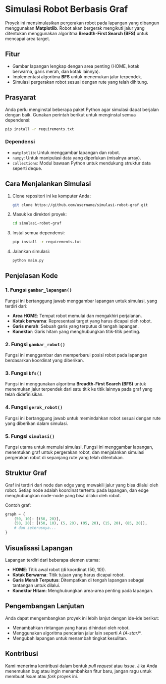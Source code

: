 # Simulasi Robot Berbasis Graf

Proyek ini mensimulasikan pergerakan robot pada lapangan yang dibangun menggunakan **Matplotlib**. Robot akan bergerak mengikuti jalur yang ditentukan menggunakan algoritma **Breadth-First Search (BFS)** untuk mencapai area target.

## Fitur
- Gambar lapangan lengkap dengan area penting (HOME, kotak berwarna, garis merah, dan kotak lainnya).
- Implementasi algoritma **BFS** untuk menemukan jalur terpendek.
- Simulasi pergerakan robot sesuai dengan rute yang telah dihitung.

## Prasyarat
Anda perlu menginstal beberapa paket Python agar simulasi dapat berjalan dengan baik. Gunakan perintah berikut untuk menginstal semua dependensi:

```bash
pip install -r requirements.txt
```

### Dependensi
- `matplotlib`: Untuk menggambar lapangan dan robot.
- `numpy`: Untuk manipulasi data yang diperlukan (misalnya array).
- `collections`: Modul bawaan Python untuk mendukung struktur data seperti deque.

## Cara Menjalankan Simulasi

1. Clone repositori ini ke komputer Anda:
   ```bash
   git clone https://github.com/username/simulasi-robot-graf.git
   ```

2. Masuk ke direktori proyek:
   ```bash
   cd simulasi-robot-graf
   ```

3. Instal semua dependensi:
   ```bash
   pip install -r requirements.txt
   ```

4. Jalankan simulasi:
   ```bash
   python main.py
   ```

## Penjelasan Kode

### 1. Fungsi `gambar_lapangan()`
Fungsi ini bertanggung jawab menggambar lapangan untuk simulasi, yang terdiri dari:
- **Area HOME**: Tempat robot memulai dan mengakhiri perjalanan.
- **Kotak berwarna**: Representasi target yang harus dicapai oleh robot.
- **Garis merah**: Sebuah garis yang terputus di tengah lapangan.
- **Konektor**: Garis hitam yang menghubungkan titik-titik penting.

### 2. Fungsi `gambar_robot()`
Fungsi ini menggambar dan memperbarui posisi robot pada lapangan berdasarkan koordinat yang diberikan.

### 3. Fungsi `bfs()`
Fungsi ini menggunakan algoritma **Breadth-First Search (BFS)** untuk menemukan jalur terpendek dari satu titik ke titik lainnya pada graf yang telah didefinisikan.

### 4. Fungsi `gerak_robot()`
Fungsi ini bertanggung jawab untuk memindahkan robot sesuai dengan rute yang diberikan dalam simulasi.

### 5. Fungsi `simulasi()`
Fungsi utama untuk memulai simulasi. Fungsi ini menggambar lapangan, menentukan graf untuk pergerakan robot, dan menjalankan simulasi pergerakan robot di sepanjang rute yang telah ditentukan.

## Struktur Graf
Graf ini terdiri dari node dan edge yang mewakili jalur yang bisa dilalui oleh robot. Setiap node adalah koordinat tertentu pada lapangan, dan edge menghubungkan node-node yang bisa dilalui oleh robot.

Contoh graf:
```python
graph = {
    (50, 10): [(50, 20)],
    (50, 20): [(50, 10), (5, 20), (95, 20), (15, 20), (85, 20)],
    # dan seterusnya...
}
```

## Visualisasi Lapangan

Lapangan terdiri dari beberapa elemen utama:
- **HOME**: Titik awal robot (di koordinat (50, 10)).
- **Kotak Berwarna**: Titik tujuan yang harus dicapai robot.
- **Garis Merah Terputus**: Ditempatkan di tengah lapangan sebagai tantangan untuk dilalui.
- **Konektor Hitam**: Menghubungkan area-area penting pada lapangan.

## Pengembangan Lanjutan
Anda dapat mengembangkan proyek ini lebih lanjut dengan ide-ide berikut:
- Menambahkan rintangan yang harus dihindari oleh robot.
- Menggunakan algoritma pencarian jalur lain seperti **A* (A-star)**.
- Mengubah lapangan untuk menambah tingkat kesulitan.

## Kontribusi
Kami menerima kontribusi dalam bentuk _pull request_ atau _issue_. Jika Anda menemukan bug atau ingin menambahkan fitur baru, jangan ragu untuk membuat _issue_ atau _fork_ proyek ini.


